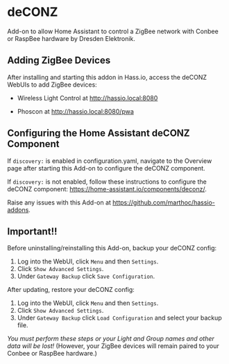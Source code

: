 # deCONZ

Add-on to allow Home Assistant to control a ZigBee network with Conbee or RaspBee hardware by Dresden Elektronik.

## Adding ZigBee Devices

After installing and starting this addon in Hass.io, access the deCONZ WebUIs to add ZigBee devices:

- Wireless Light Control at http://hassio.local:8080

- Phoscon at http://hassio.local:8080/pwa

## Configuring the Home Assistant deCONZ Component

If `discovery:` is enabled in configuration.yaml, navigate to the Overview page after starting this Add-on to configure the deCONZ component.

If `discovery:` is not enabled, follow these instructions to configure the deCONZ component: https://home-assistant.io/components/deconz/.

Raise any issues with this Add-on at https://github.com/marthoc/hassio-addons.

## Important!!

Before uninstalling/reinstalling this Add-on, backup your deCONZ config:  
1. Log into the WebUI, click `Menu` and then `Settings`.  
2. Click `Show Advanced Settings`.  
3. Under `Gateway Backup` click `Save Configuration`.  

After updating, restore your deCONZ config:  
1. Log into the WebUI, click `Menu` and then `Settings`.  
2. Click `Show Advanced Settings`.  
3. Under `Gateway Backup` click `Load Configuration` and select your backup file.  

_You must perform these steps or your Light and Group names and other data will be lost!_ (However, your ZigBee devices will remain paired to your Conbee or RaspBee hardware.)
